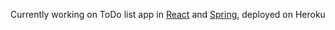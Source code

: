 

<!---
Jstephenson808/Jstephenson808 is a ✨ special ✨ repository because its `README.md` (this file) appears on your GitHub profile.
You can click the Preview link to take a look at your changes.
--->

Currently working on ToDo list app in [React](https://fela-kuti-ui.herokuapp.com/) and [Spring](https://fela-kuti.herokuapp.com/), deployed on Heroku
